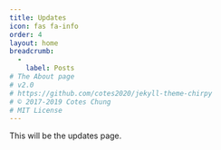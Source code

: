 ```yaml
---
title: Updates
icon: fas fa-info
order: 4
layout: home
breadcrumb:
  -
    label: Posts
# The About page
# v2.0
# https://github.com/cotes2020/jekyll-theme-chirpy
# © 2017-2019 Cotes Chung
# MIT License
---
```

This will be the updates page.

